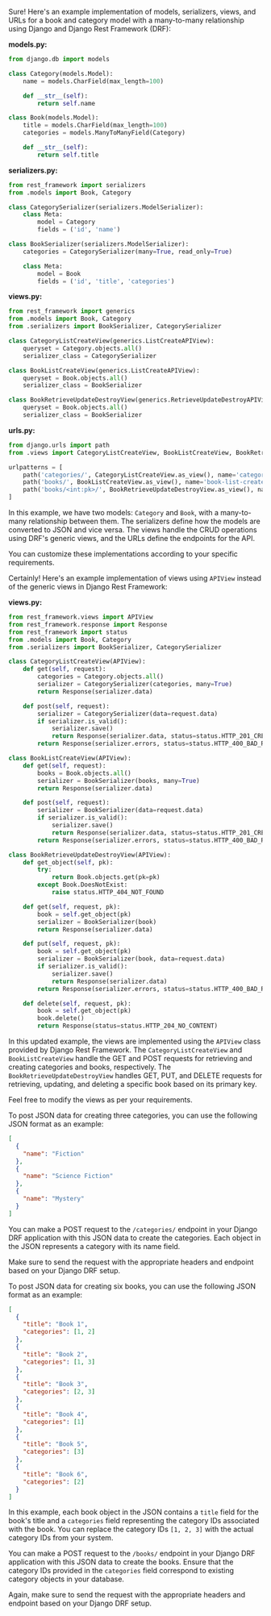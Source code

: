 Sure! Here's an example implementation of models, serializers, views, and URLs for a book and category model with a many-to-many relationship using Django and Django Rest Framework (DRF):

**models.py:**
```python
from django.db import models

class Category(models.Model):
    name = models.CharField(max_length=100)

    def __str__(self):
        return self.name

class Book(models.Model):
    title = models.CharField(max_length=100)
    categories = models.ManyToManyField(Category)

    def __str__(self):
        return self.title
```

**serializers.py:**
```python
from rest_framework import serializers
from .models import Book, Category

class CategorySerializer(serializers.ModelSerializer):
    class Meta:
        model = Category
        fields = ('id', 'name')

class BookSerializer(serializers.ModelSerializer):
    categories = CategorySerializer(many=True, read_only=True)

    class Meta:
        model = Book
        fields = ('id', 'title', 'categories')
```

**views.py:**
```python
from rest_framework import generics
from .models import Book, Category
from .serializers import BookSerializer, CategorySerializer

class CategoryListCreateView(generics.ListCreateAPIView):
    queryset = Category.objects.all()
    serializer_class = CategorySerializer

class BookListCreateView(generics.ListCreateAPIView):
    queryset = Book.objects.all()
    serializer_class = BookSerializer

class BookRetrieveUpdateDestroyView(generics.RetrieveUpdateDestroyAPIView):
    queryset = Book.objects.all()
    serializer_class = BookSerializer
```

**urls.py:**
```python
from django.urls import path
from .views import CategoryListCreateView, BookListCreateView, BookRetrieveUpdateDestroyView

urlpatterns = [
    path('categories/', CategoryListCreateView.as_view(), name='category-list-create'),
    path('books/', BookListCreateView.as_view(), name='book-list-create'),
    path('books/<int:pk>/', BookRetrieveUpdateDestroyView.as_view(), name='book-retrieve-update-destroy'),
]
```

In this example, we have two models: `Category` and `Book`, with a many-to-many relationship between them. The serializers define how the models are converted to JSON and vice versa. The views handle the CRUD operations using DRF's generic views, and the URLs define the endpoints for the API.

You can customize these implementations according to your specific requirements.

Certainly! Here's an example implementation of views using `APIView` instead of the generic views in Django Rest Framework:

**views.py:**
```python
from rest_framework.views import APIView
from rest_framework.response import Response
from rest_framework import status
from .models import Book, Category
from .serializers import BookSerializer, CategorySerializer

class CategoryListCreateView(APIView):
    def get(self, request):
        categories = Category.objects.all()
        serializer = CategorySerializer(categories, many=True)
        return Response(serializer.data)

    def post(self, request):
        serializer = CategorySerializer(data=request.data)
        if serializer.is_valid():
            serializer.save()
            return Response(serializer.data, status=status.HTTP_201_CREATED)
        return Response(serializer.errors, status=status.HTTP_400_BAD_REQUEST)

class BookListCreateView(APIView):
    def get(self, request):
        books = Book.objects.all()
        serializer = BookSerializer(books, many=True)
        return Response(serializer.data)

    def post(self, request):
        serializer = BookSerializer(data=request.data)
        if serializer.is_valid():
            serializer.save()
            return Response(serializer.data, status=status.HTTP_201_CREATED)
        return Response(serializer.errors, status=status.HTTP_400_BAD_REQUEST)

class BookRetrieveUpdateDestroyView(APIView):
    def get_object(self, pk):
        try:
            return Book.objects.get(pk=pk)
        except Book.DoesNotExist:
            raise status.HTTP_404_NOT_FOUND

    def get(self, request, pk):
        book = self.get_object(pk)
        serializer = BookSerializer(book)
        return Response(serializer.data)

    def put(self, request, pk):
        book = self.get_object(pk)
        serializer = BookSerializer(book, data=request.data)
        if serializer.is_valid():
            serializer.save()
            return Response(serializer.data)
        return Response(serializer.errors, status=status.HTTP_400_BAD_REQUEST)

    def delete(self, request, pk):
        book = self.get_object(pk)
        book.delete()
        return Response(status=status.HTTP_204_NO_CONTENT)
```

In this updated example, the views are implemented using the `APIView` class provided by Django Rest Framework. The `CategoryListCreateView` and `BookListCreateView` handle the GET and POST requests for retrieving and creating categories and books, respectively. The `BookRetrieveUpdateDestroyView` handles GET, PUT, and DELETE requests for retrieving, updating, and deleting a specific book based on its primary key.

Feel free to modify the views as per your requirements.

To post JSON data for creating three categories, you can use the following JSON format as an example:

```json
[
  {
    "name": "Fiction"
  },
  {
    "name": "Science Fiction"
  },
  {
    "name": "Mystery"
  }
]
```

You can make a POST request to the `/categories/` endpoint in your Django DRF application with this JSON data to create the categories. Each object in the JSON represents a category with its name field.

Make sure to send the request with the appropriate headers and endpoint based on your Django DRF setup.

To post JSON data for creating six books, you can use the following JSON format as an example:

```json
[
  {
    "title": "Book 1",
    "categories": [1, 2]
  },
  {
    "title": "Book 2",
    "categories": [1, 3]
  },
  {
    "title": "Book 3",
    "categories": [2, 3]
  },
  {
    "title": "Book 4",
    "categories": [1]
  },
  {
    "title": "Book 5",
    "categories": [3]
  },
  {
    "title": "Book 6",
    "categories": [2]
  }
]
```

In this example, each book object in the JSON contains a `title` field for the book's title and a `categories` field representing the category IDs associated with the book. You can replace the category IDs `[1, 2, 3]` with the actual category IDs from your system.

You can make a POST request to the `/books/` endpoint in your Django DRF application with this JSON data to create the books. Ensure that the category IDs provided in the `categories` field correspond to existing category objects in your database.

Again, make sure to send the request with the appropriate headers and endpoint based on your Django DRF setup.
